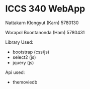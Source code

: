 # ICCS 340 WebApp

Nattakarn Klongyut (Karn) 5780130

Worapol Boontanonda (Ham) 5780431

Library Used:
  - bootstrap (css/js)
  - select2 (js)
  - jquery (js)

Api used:
  - themoviedb
